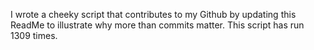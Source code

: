 I wrote a cheeky script that contributes to my Github by updating this ReadMe to illustrate why more than commits matter. This script has run 1309 times.